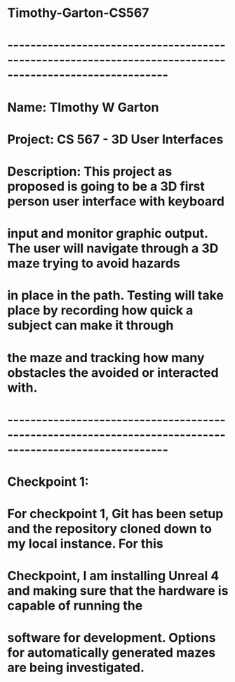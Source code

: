 # Timothy-Garton-CS567
# --------------------------------------------------------------------------------------------------------
# Name: TImothy W Garton
# Project: CS 567 - 3D User Interfaces
# Description: This project as proposed is going to be a 3D first person user interface with keyboard 
#	input and monitor graphic output.  The user will navigate through a 3D maze trying to avoid hazards
#	in place in the path. Testing will take place by recording how quick a subject can make it through 
#	the maze and tracking how many obstacles the avoided or interacted with.
# --------------------------------------------------------------------------------------------------------
#
# Checkpoint 1:
#	For checkpoint 1, Git has been setup and the repository cloned down to my local instance.  For this
#	Checkpoint, I am installing Unreal 4 and making sure that the hardware is capable of running the 
#	software for development.  Options for automatically generated mazes are being investigated.
